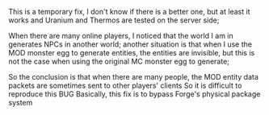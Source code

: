 This is a temporary fix, I don't know if there is a better one, but at least it works and Uranium and Thermos are tested on the server side;

When there are many online players, I noticed that the world I am in generates NPCs in another world; another situation is that when I use the MOD monster egg to generate entities, the entities are invisible, but this is not the case when using the original MC monster egg to generate;

So the conclusion is that when there are many people, the MOD entity data packets are sometimes sent to other players' clients
So it is difficult to reproduce this BUG
Basically, this fix is ​​to bypass Forge's physical package system
